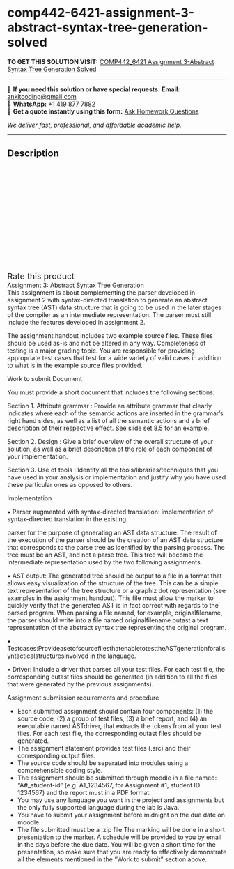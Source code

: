 # comp442-6421-assignment-3-abstract-syntax-tree-generation-solved
**TO GET THIS SOLUTION VISIT:** [COMP442_6421 Assignment 3-Abstract Syntax Tree Generation Solved](https://www.ankitcodinghub.com/product/comp442_6421-assignment-3-abstract-syntax-tree-generation-solved/)


---

📩 **If you need this solution or have special requests:** **Email:** ankitcoding@gmail.com  
📱 **WhatsApp:** +1 419 877 7882  
📄 **Get a quote instantly using this form:** [Ask Homework Questions](https://www.ankitcodinghub.com/services/ask-homework-questions/)

*We deliver fast, professional, and affordable academic help.*

---

<h2>Description</h2>



<div class="kk-star-ratings kksr-auto kksr-align-center kksr-valign-top" data-payload="{&quot;align&quot;:&quot;center&quot;,&quot;id&quot;:&quot;96197&quot;,&quot;slug&quot;:&quot;default&quot;,&quot;valign&quot;:&quot;top&quot;,&quot;ignore&quot;:&quot;&quot;,&quot;reference&quot;:&quot;auto&quot;,&quot;class&quot;:&quot;&quot;,&quot;count&quot;:&quot;0&quot;,&quot;legendonly&quot;:&quot;&quot;,&quot;readonly&quot;:&quot;&quot;,&quot;score&quot;:&quot;0&quot;,&quot;starsonly&quot;:&quot;&quot;,&quot;best&quot;:&quot;5&quot;,&quot;gap&quot;:&quot;4&quot;,&quot;greet&quot;:&quot;Rate this product&quot;,&quot;legend&quot;:&quot;0\/5 - (0 votes)&quot;,&quot;size&quot;:&quot;24&quot;,&quot;title&quot;:&quot;COMP442_6421 Assignment 3-Abstract Syntax Tree Generation Solved&quot;,&quot;width&quot;:&quot;0&quot;,&quot;_legend&quot;:&quot;{score}\/{best} - ({count} {votes})&quot;,&quot;font_factor&quot;:&quot;1.25&quot;}">

<div class="kksr-stars">

<div class="kksr-stars-inactive">
            <div class="kksr-star" data-star="1" style="padding-right: 4px">


<div class="kksr-icon" style="width: 24px; height: 24px;"></div>
        </div>
            <div class="kksr-star" data-star="2" style="padding-right: 4px">


<div class="kksr-icon" style="width: 24px; height: 24px;"></div>
        </div>
            <div class="kksr-star" data-star="3" style="padding-right: 4px">


<div class="kksr-icon" style="width: 24px; height: 24px;"></div>
        </div>
            <div class="kksr-star" data-star="4" style="padding-right: 4px">


<div class="kksr-icon" style="width: 24px; height: 24px;"></div>
        </div>
            <div class="kksr-star" data-star="5" style="padding-right: 4px">


<div class="kksr-icon" style="width: 24px; height: 24px;"></div>
        </div>
    </div>

<div class="kksr-stars-active" style="width: 0px;">
            <div class="kksr-star" style="padding-right: 4px">


<div class="kksr-icon" style="width: 24px; height: 24px;"></div>
        </div>
            <div class="kksr-star" style="padding-right: 4px">


<div class="kksr-icon" style="width: 24px; height: 24px;"></div>
        </div>
            <div class="kksr-star" style="padding-right: 4px">


<div class="kksr-icon" style="width: 24px; height: 24px;"></div>
        </div>
            <div class="kksr-star" style="padding-right: 4px">


<div class="kksr-icon" style="width: 24px; height: 24px;"></div>
        </div>
            <div class="kksr-star" style="padding-right: 4px">


<div class="kksr-icon" style="width: 24px; height: 24px;"></div>
        </div>
    </div>
</div>


<div class="kksr-legend" style="font-size: 19.2px;">
            <span class="kksr-muted">Rate this product</span>
    </div>
    </div>
<div class="page" title="Page 1">
<div class="layoutArea">
<div class="column">
Assignment 3: Abstract Syntax Tree Generation

</div>
</div>
<div class="layoutArea">
<div class="column">
This assignment is about complementing the parser developed in assignment 2 with syntax-directed translation to generate an abstract syntax tree (AST) data structure that is going to be used in the later stages of the compiler as an intermediate representation. The parser must still include the features developed in assignment 2.

The assignment handout includes two example source files. These files should be used as-is and not be altered in any way. Completeness of testing is a major grading topic. You are responsible for providing appropriate test cases that test for a wide variety of valid cases in addition to what is in the example source files provided.

Work to submit Document

You must provide a short document that includes the following sections:

Section 1. Attribute grammar : Provide an attribute grammar that clearly indicates where each of the semantic actions are inserted in the grammar’s right hand sides, as well as a list of all the semantic actions and a brief description of their respective effect. See slide set 8.5 for an example.

Section 2. Design : Give a brief overview of the overall structure of your solution, as well as a brief description of the role of each component of your implementation.

Section 3. Use of tools : Identify all the tools/libraries/techniques that you have used in your analysis or implementation and justify why you have used these particular ones as opposed to others.

Implementation

• Parser augmented with syntax-directed translation: implementation of syntax-directed translation in the existing

parser for the purpose of generating an AST data structure. The result of the execution of the parser should be the creation of an AST data structure that corresponds to the parse tree as identified by the parsing process. The tree must be an AST, and not a parse tree. This tree will become the intermediate representation used by the two following assignments.

• AST output: The generated tree should be output to a file in a format that allows easy visualization of the structure of the tree. This can be a simple text representation of the tree structure or a graphiz dot representation (see examples in the assignment handout). This file must allow the marker to quickly verify that the generated AST is in fact correct with regards to the parsed program. When parsing a file named, for example, originalfilename, the parser should write into a file named originalfilename.outast a text representation of the abstract syntax tree representing the original program.

• Testcases:ProvideasetofsourcefilesthatenabletotesttheASTgenerationforallsyntacticalstructuresinvolved in the language.

• Driver: Include a driver that parses all your test files. For each test file, the corresponding outast files should be generated (in addition to all the files that were generated by the previous assignments).

</div>
</div>
</div>
<div class="page" title="Page 2">
<div class="layoutArea">
<div class="column">
Assignment submission requirements and procedure

<ul>
<li>Each submitted assignment should contain four components: (1) the source code, (2) a group of test files, (3) a brief report, and (4) an executable named ASTdriver, that extracts the tokens from all your test files. For each test file, the corresponding outast files should be generated.</li>
<li>The assignment statement provides test files (.src) and their corresponding output files.</li>
<li>The source code should be separated into modules using a comprehensible coding style.</li>
<li>The assignment should be submitted through moodle in a file named: “A#_student-id” (e.g. A1_1234567, for
Assignment #1, student ID 1234567) and the report must in a PDF format.
</li>
<li>You may use any language you want in the project and assignments but the only fully supported language during
the lab is Java.
</li>
<li>You have to submit your assignment before midnight on the due date on moodle.</li>
<li>The file submitted must be a .zip file
The marking will be done in a short presentation to the marker. A schedule will be provided to you by email in the days before the due date. You will be given a short time for the presentation, so make sure that you are ready to effectively demonstrate all the elements mentioned in the “Work to submit” section above.
</li>
</ul>
</div>
</div>
</div>
